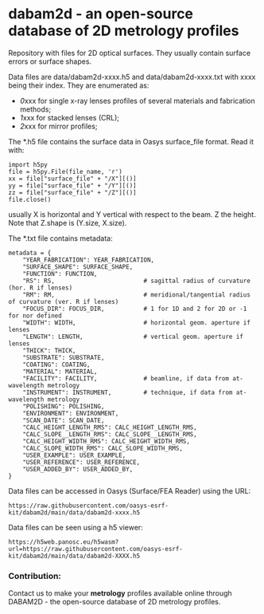 # dabam2d - an open-source database of 2D metrology profiles


Repository with files for 2D optical surfaces. They usually contain surface errors or surface shapes. 

Data files are data/dabam2d-xxxx.h5 and data/dabam2d-xxxx.txt with xxxx being their index. They are enumerated as:
- *0*xxx for single x-ray lenses profiles of several materials and fabrication methods;
- *1*xxx for stacked lenses (CRL);
- *2*xxx for mirror profiles;

The *.h5 file contains the surface data in Oasys surface_file format. Read it with: 

```commandline
import h5py
file = h5py.File(file_name, 'r')
xx = file["surface_file" + "/X"][()]
yy = file["surface_file" + "/Y"][()]
zz = file["surface_file" + "/Z"][()]
file.close()
```

usually X is horizontal and Y vertical with respect to the beam. Z the height. Note that Z.shape is (Y.size, X.size).

The *.txt file contains metadata:

```commandline
metadata = {
    "YEAR_FABRICATION": YEAR_FABRICATION,
    "SURFACE_SHAPE": SURFACE_SHAPE,
    "FUNCTION": FUNCTION,
    "RS": RS,                         # sagittal radius of curvature (hor. R if lenses)
    "RM": RM,                         # meridional/tangential radius of curvature (ver. R if lenses)
    "FOCUS_DIR": FOCUS_DIR,           # 1 for 1D and 2 for 2D or -1 for nor defined
    "WIDTH": WIDTH,                   # horizontal geom. aperture if lenses
    "LENGTH": LENGTH,                 # vertical geom. aperture if lenses
    "THICK": THICK,
    "SUBSTRATE": SUBSTRATE,
    "COATING": COATING,
    "MATERIAL": MATERIAL,
    "FACILITY": FACILITY,             # beamline, if data from at-wavelength metrology
    "INSTRUMENT": INSTRUMENT,         # technique, if data from at-wavelength metrology
    "POLISHING": POLISHING,
    "ENVIRONMENT": ENVIRONMENT,
    "SCAN_DATE": SCAN_DATE,
    "CALC_HEIGHT_LENGTH_RMS": CALC_HEIGHT_LENGTH_RMS,
    "CALC_SLOPE__LENGTH_RMS": CALC_SLOPE__LENGTH_RMS,
    "CALC_HEIGHT_WIDTH_RMS": CALC_HEIGHT_WIDTH_RMS,
    "CALC_SLOPE_WIDTH_RMS": CALC_SLOPE_WIDTH_RMS,
    "USER_EXAMPLE": USER_EXAMPLE,
    "USER_REFERENCE": USER_REFERENCE,
    "USER_ADDED_BY": USER_ADDED_BY,
}
```

Data files can be accessed in Oasys (Surface/FEA Reader) using the URL:
```
https://raw.githubusercontent.com/oasys-esrf-kit/dabam2d/main/data/dabam2d-xxxx.h5
```

Data files can be seen using a h5 viewer:
```
https://h5web.panosc.eu/h5wasm?url=https://raw.githubusercontent.com/oasys-esrf-kit/dabam2d/main/data/dabam2d-XXXX.h5 
```

### Contribution:

Contact us to make your **metrology** profiles available online through DABAM2D - the open-source database of 2D metrology profiles.
